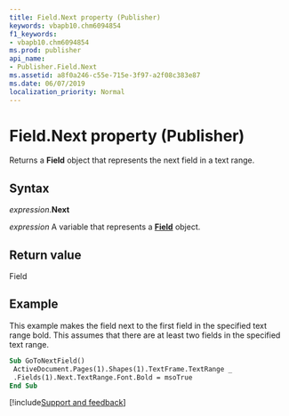 ```yaml
---
title: Field.Next property (Publisher)
keywords: vbapb10.chm6094854
f1_keywords:
- vbapb10.chm6094854
ms.prod: publisher
api_name:
- Publisher.Field.Next
ms.assetid: a8f0a246-c55e-715e-3f97-a2f08c383e87
ms.date: 06/07/2019
localization_priority: Normal
---
```



# Field.Next property (Publisher)

Returns a **Field** object that represents the next field in a text range.


## Syntax

_expression_.**Next**

_expression_ A variable that represents a **[Field](Publisher.Field.md)** object.


## Return value

Field


## Example

This example makes the field next to the first field in the specified text range bold. This assumes that there are at least two fields in the specified text range.

```vb
Sub GoToNextField() 
 ActiveDocument.Pages(1).Shapes(1).TextFrame.TextRange _ 
 .Fields(1).Next.TextRange.Font.Bold = msoTrue 
End Sub
```


[!include[Support and feedback](~/includes/feedback-boilerplate.md)]